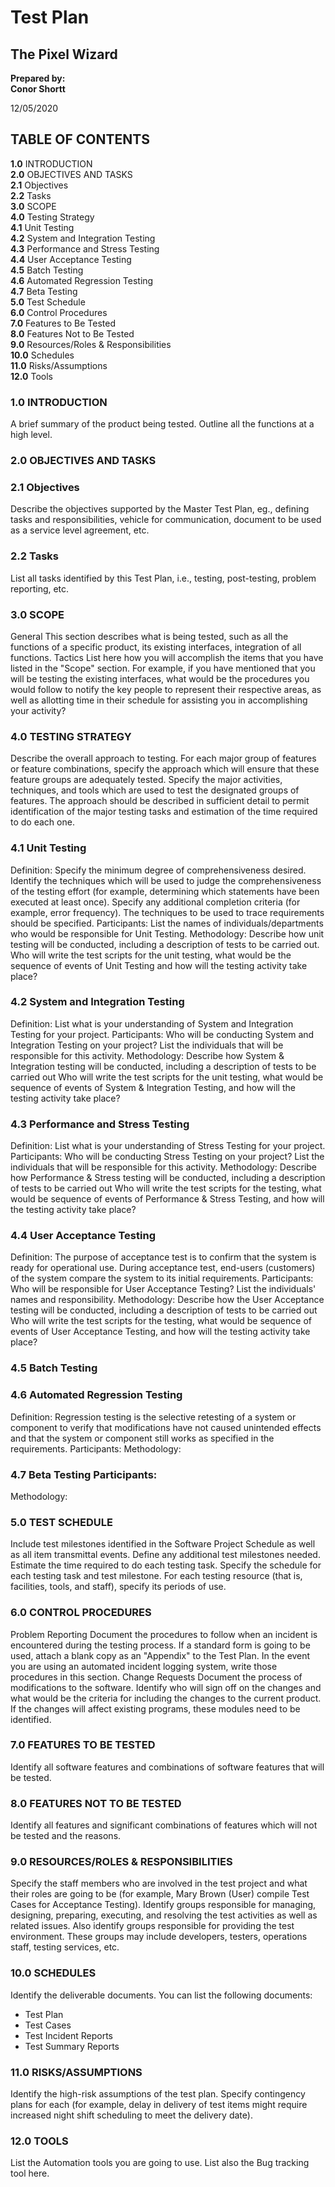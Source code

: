 ﻿# Test Plan

## The Pixel Wizard

**Prepared by:**</br>
**Conor Shortt**

12/05/2020

## TABLE OF CONTENTS
 **1.0** INTRODUCTION</br>
 **2.0** OBJECTIVES AND TASKS</br>
 **2.1** Objectives</br>
 **2.2** Tasks</br>
 **3.0** SCOPE</br>
 **4.0** Testing Strategy</br>
 **4.1** Unit Testing</br>
 **4.2** System and Integration Testing</br>
 **4.3** Performance and Stress Testing</br>
 **4.4** User Acceptance Testing</br>
 **4.5** Batch Testing</br>
 **4.6** Automated Regression Testing</br>
 **4.7** Beta Testing</br>
 **5.0** Test Schedule</br>
 **6.0** Control Procedures</br>
 **7.0** Features to Be Tested </br>
 **8.0** Features Not to Be Tested</br>
 **9.0** Resources/Roles & Responsibilities</br>
 **10.0** Schedules</br>
 **11.0** Risks/Assumptions</br>
 **12.0** Tools</br>

### 1.0 INTRODUCTION

A brief summary of the product being tested. Outline all the functions at a high level.

### 2.0 OBJECTIVES AND TASKS

### 2.1 Objectives

Describe the objectives supported by the Master Test Plan, eg., defining tasks and responsibilities,
vehicle for communication, document to be used as a service level agreement, etc.

### 2.2 Tasks

List all tasks identified by this Test Plan, i.e., testing, post-testing, problem reporting, etc.

### 3.0 SCOPE

General
This section describes what is being tested, such as all the functions of a specific product, its existing
interfaces, integration of all functions.
Tactics
List here how you will accomplish the items that you have listed in the "Scope" section. For
example, if you have mentioned that you will be testing the existing interfaces, what would be the
procedures you would follow to notify the key people to represent their respective areas, as well as
allotting time in their schedule for assisting you in accomplishing your activity?

### 4.0 TESTING STRATEGY

Describe the overall approach to testing. For each major group of features or feature combinations,
specify the approach which will ensure that these feature groups are adequately tested. Specify the
major activities, techniques, and tools which are used to test the designated groups of features.
The approach should be described in sufficient detail to permit identification of the major testing
tasks and estimation of the time required to do each one. 

### 4.1 Unit Testing

Definition:
Specify the minimum degree of comprehensiveness desired. Identify the techniques which will be
used to judge the comprehensiveness of the testing effort (for example, determining which
statements have been executed at least once). Specify any additional completion criteria (for
example, error frequency). The techniques to be used to trace requirements should be specified.
Participants:
List the names of individuals/departments who would be responsible for Unit Testing.
Methodology:
Describe how unit testing will be conducted, including a description of tests to be carried out. Who
will write the test scripts for the unit testing, what would be the sequence of events of Unit Testing
and how will the testing activity take place?

### 4.2 System and Integration Testing

Definition:
List what is your understanding of System and Integration Testing for your project.
Participants:
Who will be conducting System and Integration Testing on your project? List the individuals that will
be responsible for this activity.
Methodology:
Describe how System & Integration testing will be conducted, including a description of tests to be
carried out Who will write the test scripts for the unit testing, what would be sequence of events of
System & Integration Testing, and how will the testing activity take place?

### 4.3 Performance and Stress Testing

Definition:
List what is your understanding of Stress Testing for your project.
Participants:
Who will be conducting Stress Testing on your project? List the individuals that will be responsible
for this activity.
Methodology:
Describe how Performance & Stress testing will be conducted, including a description of tests to be
carried out Who will write the test scripts for the testing, what would be sequence of events of
Performance & Stress Testing, and how will the testing activity take place? 

### 4.4 User Acceptance Testing

Definition:
The purpose of acceptance test is to confirm that the system is ready for operational use. During
acceptance test, end-users (customers) of the system compare the system to its initial requirements.
Participants:
Who will be responsible for User Acceptance Testing? List the individuals' names and responsibility.
Methodology:
Describe how the User Acceptance testing will be conducted, including a description of tests to be
carried out Who will write the test scripts for the testing, what would be sequence of events of User
Acceptance Testing, and how will the testing activity take place?

### 4.5 Batch Testing

### 4.6 Automated Regression Testing

Definition:
Regression testing is the selective retesting of a system or component to verify that modifications
have not caused unintended effects and that the system or component still works as specified in the
requirements.
Participants:
Methodology:

### 4.7 Beta Testing Participants:

Methodology:

### 5.0 TEST SCHEDULE

Include test milestones identified in the Software Project Schedule as well as all item transmittal
events.
Define any additional test milestones needed. Estimate the time required to do each testing task.
Specify the schedule for each testing task and test milestone. For each testing resource (that is,
facilities, tools, and staff), specify its periods of use.

### 6.0 CONTROL PROCEDURES

Problem Reporting
Document the procedures to follow when an incident is encountered during the testing process. If a
standard form is going to be used, attach a blank copy as an "Appendix" to the Test Plan. In the
event you are using an automated incident logging system, write those procedures in this section.
Change Requests
Document the process of modifications to the software. Identify who will sign off on the changes
and what would be the criteria for including the changes to the current product. If the changes will
affect existing programs, these modules need to be identified.

### 7.0 FEATURES TO BE TESTED

Identify all software features and combinations of software features that will be tested.

### 8.0 FEATURES NOT TO BE TESTED

Identify all features and significant combinations of features which will not be tested and the
reasons.

### 9.0 RESOURCES/ROLES & RESPONSIBILITIES

Specify the staff members who are involved in the test project and what their roles are going to be
(for example, Mary Brown (User) compile Test Cases for Acceptance Testing). Identify groups
responsible for managing, designing, preparing, executing, and resolving the test activities as well as
related issues. Also identify groups responsible for providing the test environment. These groups
may include developers, testers, operations staff, testing services, etc.

### 10.0 SCHEDULES

Identify the deliverable documents. You can list the following documents:
- Test Plan
- Test Cases
- Test Incident Reports
- Test Summary Reports

### 11.0 RISKS/ASSUMPTIONS

Identify the high-risk assumptions of the test plan. Specify contingency plans for each (for example,
delay in delivery of test items might require increased night shift scheduling to meet the delivery
date).

### 12.0 TOOLS

List the Automation tools you are going to use. List also the Bug tracking tool here. 